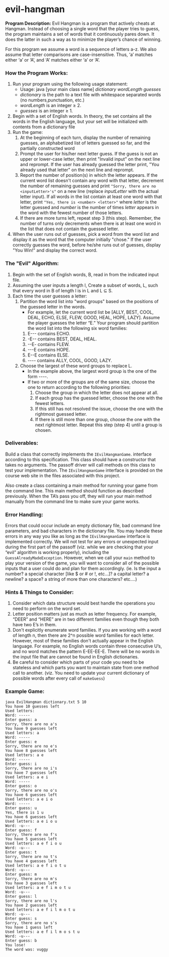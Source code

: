 # evil-hangman
**Program Description:** Evil Hangman is a program that actively cheats at Hangman. Instead of choosing a single word that the player tries to guess, the program maintains a set of words that it continuously pares down. It does the latter in such a way as to minimize the player’s chance of winning.

For this program we assume a word is a sequence of letters a-z. We also assume that letter comparisons are case-insensitive. Thus, ‘a’ matches either ‘a’ or ‘A’, and ‘A’ matches either ‘a’ or ‘A’.

### How the Program Works: ###
1. Run your program using the following usage statement:
    * Usage: java [your main class name] _dictionary wordLength guesses_
    * _dictionary_ is the path to a text file with whitespace separated words (no numbers,punctuation, etc.)
    * _wordLength_ is an integer ≥ 2.
    * _guesses_ is an integer ≥ 1.
2. Begin with a set of English words. In theory, the set contains all the words in the English language, but your set will be initialized with contents from a dictionary file
3. Run the game:
    1. At the beginning of each turn, display the number of remaining guesses, an alphabetized list of letters guessed so far, and the partially constructed word
    2. Prompt the user for his/her next letter guess. If the guess is not an upper or lower-case letter, then print "Invalid input" on the next line and reprompt. If the user has already guessed the letter print, "You already used that letter" on the next line and reprompt.
    3. Report the number of position(s) in which the letter appears. If the current word list doesn't contain any word with that letter, decrement the number of remaining guesses and print `"Sorry, there are no <inputLetter>'s"` on a new line (replace _inputLetter_ with the actual letter input). If all words in the list contain at least one word with that letter, print `"Yes, there is <number> <letter>"` where _letter_ is the letter guessed and _number_ is the number of times _letter_ appears in the word with the fewest number of those letters.
    4. If there are more turns left, repeat step 3 (this step). Remember, the number of turns only decrements when there is at least one word in the list that does not contain the guessed letter.
6. When the user runs out of guesses, pick a word from the word list and display it as the word that the computer initially "chose." If the user correctly guesses the word, before he/she runs out of guesses, display "You Win!" and display the correct word.

### The "Evil" Algorithm: ###
1. Begin with the set of English words, B, read in from the indicated input file.
2. Assuming the user inputs a length l, Create a subset of words, L, such that every word in B of length l is in L and L ⊆ S.
3. Each time the user guesses a letter:
    1. Partition the word list into "word groups" based on the positions of the guessed letter in the words.
        + For example, let the current word list be [ALLY, BEST, COOL, DEAL, ECHO, ELSE, FLEW, GOOD, HEAL, HOPE, LAZY]. Assume the player guesses the letter “E.” Your program should partition the word list into the following six word families:
        1. E--- contains ECHO.
        2. -E-- contains BEST, DEAL, HEAL.
        3. --E- contains FLEW.
        4. ---E contains HOPE.
        5. E--E contains ELSE.
        6. ---- contains ALLY, COOL, GOOD, LAZY.
    2. Choose the largest of these word groups to replace L.
        + In the example above, the largest word group is the one of the form ----.
        + If two or more of the groups are of the same size, choose the one to return according to the following priorities:
            1. Choose the group in which the letter does not appear at all.
            2. If each group has the guessed letter, choose the one with the fewest letters.
            3. If this still has not resolved the issue, choose the one with the rightmost guessed letter.
            4. If there is still more than one group, choose the one with the next rightmost letter. Repeat this step (step 4) until a group is chosen.
            
### Deliverables: ###
Build a class that correctly implements the `IEvilHangmanGame`. interface according to this specification. This class should have a constructor that takes no arguments. The passoff driver will call methods on this class to test your implementation. The `IEvilHangmanGame` interface is provided on the course web site in the files associated with this project.

Also create a class containing a main method for running your game from the command line. This main method should function as described previously. When the TA’s pass you off, they will run your main method manually from the command line to make sure your game works.

### Error Handling: ###
Errors that could occur include an empty dictionary file, bad command line parameters, and bad characters in the dictionary file. You may handle these errors in any way you like as long as the `IEvilHangmanGame` interface is implemented correctly. We will not test for any errors or unexpected input during the first part of the passoff (viz. while we are checking that your “evil” algorithm is working properly), including the `GuessAlreadyMadeException`. However, when we call your `main` method to play your version of the game, you will want to consider all of the possible inputs that a user could do and plan for them accordingly. (ie. Is the input a number? a special character [like $ or # or !, etc…]? a capital letter? a newline? a space? a string of more than one characters? etc….)

### Hints & Things to Consider: ###
  1. Consider which data structure would best handle the operations you need to perform on the word set.
  2. Letter position matters just as much as letter frequency. For example, “DEER” and “HERE” are in two different families even though they both have two E’s in them.
  3. Don't explicitly enumerate word families. If you are working with a word of length n, then there are 2^n possible word families for each letter. However, most of these families don't actually appear in the English language. For example, no English words contain three consecutive U’s, and no word matches the pattern E-EE-EE-E. There will be no words in the input file that are cannot be found in English dictionaries.
  4. Be careful to consider which parts of your code you need to be stateless and which parts you want to maintain state from one method call to another. (viz. You need to update your current dictionary of possible words after every call of `makeGuess`)

### Example Game: ###
```
java EvilHangman dictionary.txt 5 10
You have 10 guesses left
Used letters:
Word: -----
Enter guess: a
Sorry, there are no a's
You have 9 guesses left
Used letters: a
Word: -----
Enter guess: e
Sorry, there are no e's
You have 8 guesses left
Used letters: a e
Word: -----
Enter guess: i
Sorry, there are no i's
You have 7 guesses left
Used letters: a e i
Word: -----
Enter guess: o
Sorry, there are no o's
You have 6 guesses left
Used letters: a e i o
Word: -----
Enter guess: u
Yes, there is 1 u
You have 6 guesses left
Used letters: a e i o u
Word: -u---
Enter guess: f
Sorry, there are no f's
You have 5 guesses left
Used letters: a e f i o u
Word: -u---
Enter guess: t
Sorry, there are no t's
You have 4 guesses left
Used letters: a e f i o t u
Word: -u---
Enter guess: m
Sorry, there are no m's
You have 3 guesses left
Used letters: a e f i m o t u
Word: -u---
Enter guess: l
Sorry, there are no l's
You have 2 guesses left
Used letters: a e f i l m o t u
Word: -u---
Enter guess: s
Sorry, there are no s's
You have 1 guess left
Used letters: a e f i l m o s t u
Word: -u---
Enter guess: b
You lose!
The word was: vuggy
```
